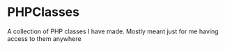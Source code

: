 PHPClasses
==========

A collection of PHP classes I have made. Mostly meant just for me having access to them anywhere
